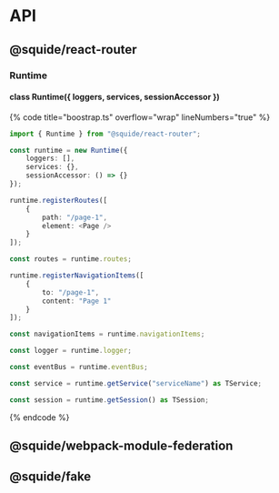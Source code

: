 # API

## @squide/react-router

### Runtime

#### class Runtime({ loggers, services, sessionAccessor })

{% code title="boostrap.ts" overflow="wrap" lineNumbers="true" %}
```ts
import { Runtime } from "@squide/react-router";

const runtime = new Runtime({
    loggers: [],
    services: {},
    sessionAccessor: () => {}
});

runtime.registerRoutes([
    {
        path: "/page-1",
        element: <Page />
    }
]);

const routes = runtime.routes;

runtime.registerNavigationItems([
    {
        to: "/page-1",
        content: "Page 1"
    }
]);

const navigationItems = runtime.navigationItems;

const logger = runtime.logger;

const eventBus = runtime.eventBus;

const service = runtime.getService("serviceName") as TService;

const session = runtime.getSession() as TSession;
```
{% endcode %}

## @squide/webpack-module-federation

## @squide/fake
